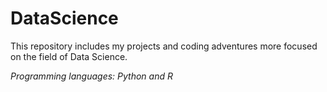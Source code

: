 # DataScience

This repository includes my projects and coding adventures more focused on the field of Data Science.

_Programming languages: Python and R_
